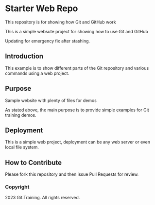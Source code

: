 # Starter Web Repo

This repository is for showing how Git and GitHub work

This is a simple websute project for showing how to use Git and GitHub

Updating for emergency fix after stashing.

## Introduction

This example is to show different parts of the Git repository and various commands using a web project.

## Purpose

Sample website with plenty of files for demos

As stated above, the main purpose is to provide simple examples for Git training demos.

## Deployment

This is a simple web project, deployment can be any web server or even local file system.

## How to Contribute

Please fork this repository and then issue Pull Requests for review.

### Copyright

2023 Git.Training. All rights reserved.
